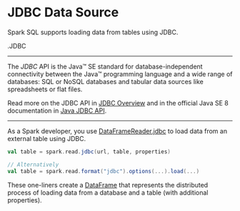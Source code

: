 # JDBC Data Source

Spark SQL supports loading data from tables using JDBC.

.JDBC
****
The *JDBC* API is the Java™ SE standard for database-independent connectivity between the Java™ programming language and a wide range of databases: SQL or NoSQL databases and tabular data sources like spreadsheets or flat files.

Read more on the JDBC API in [JDBC Overview](http://www.oracle.com/technetwork/java/overview-141217.html) and in the official Java SE 8 documentation in [Java JDBC API](https://docs.oracle.com/javase/8/docs/technotes/guides/jdbc/).
****

As a Spark developer, you use [DataFrameReader.jdbc](../../DataFrameReader.md#jdbc) to load data from an external table using JDBC.

```scala
val table = spark.read.jdbc(url, table, properties)

// Alternatively
val table = spark.read.format("jdbc").options(...).load(...)
```

These one-liners create a [DataFrame](../../spark-sql-DataFrame.md) that represents the distributed process of loading data from a database and a table (with additional properties).
